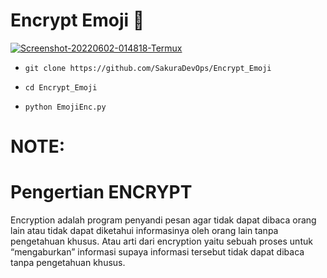 # Encrypt Emoji 🔐
<a href="https://ibb.co/LCshjyC"><img src="https://i.ibb.co/D7jgcF7/Screenshot-20220602-014818-Termux.png" alt="Screenshot-20220602-014818-Termux" border="0"></a>

- `git clone https://github.com/SakuraDevOps/Encrypt_Emoji`

- `cd Encrypt_Emoji`

- `python EmojiEnc.py`



# NOTE:
# Pengertian ENCRYPT

Encryption adalah program penyandi pesan agar tidak dapat dibaca orang lain atau tidak dapat diketahui informasinya oleh orang lain tanpa pengetahuan khusus. Atau arti dari encryption yaitu sebuah proses untuk “mengaburkan” informasi supaya informasi tersebut tidak dapat dibaca tanpa pengetahuan khusus.
